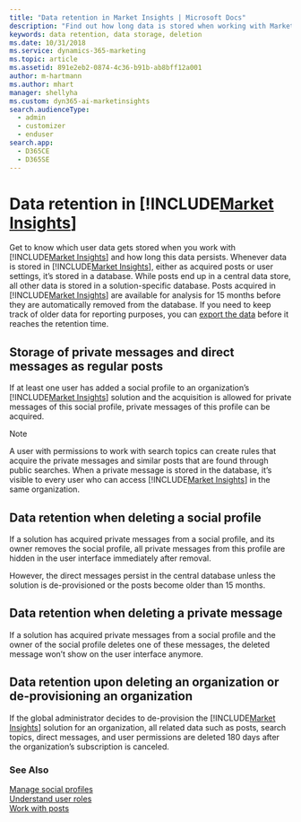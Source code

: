 ```yaml
---
title: "Data retention in Market Insights | Microsoft Docs"
description: "Find out how long data is stored when working with Market Insights."
keywords: data retention, data storage, deletion
ms.date: 10/31/2018
ms.service: dynamics-365-marketing
ms.topic: article
ms.assetid: 891e2eb2-0874-4c36-b91b-ab8bff12a001
author: m-hartmann
ms.author: mhart
manager: shellyha
ms.custom: dyn365-ai-marketinsights
search.audienceType: 
  - admin
  - customizer
  - enduser
search.app: 
  - D365CE
  - D365SE
---
```


# Data retention in [!INCLUDE[Market Insights](../includes/pn-market-insights-short.md)]

Get to know which user data gets stored when you work with [!INCLUDE[Market Insights](../includes/pn-market-insights-short.md)] and how long this data persists. Whenever data is stored in [!INCLUDE[Market Insights](../includes/pn-market-insights-short.md)], either as acquired posts or user settings, it’s stored in a database. While posts end up in a central data store, all other data is stored in a solution-specific database. Posts acquired in [!INCLUDE[Market Insights](../includes/pn-market-insights-short.md)] are available for analysis for 15 months before they are automatically removed from the database. If you need to keep track of older data for reporting purposes, you can [export the data](analyze-social-data-using-widgets.md#export-data-from-widgets) before it reaches the retention time.     
  
## Storage of private messages and direct messages as regular posts 

If at least one user has added a social profile to an organization’s [!INCLUDE[Market Insights](../includes/pn-market-insights-short.md)] solution and the acquisition is allowed for private messages of this social profile, private messages of this profile can be acquired.  
  
> [!NOTE]
>  A user with permissions to work with search topics can create rules that acquire the private messages and similar posts that are found through public searches. When a private message is stored in the database, it’s visible to every user who can access [!INCLUDE[Market Insights](../includes/pn-market-insights-short.md)] in the same organization.  
  
## Data retention when deleting a social profile  

If a solution has acquired private messages from a social profile, and its owner removes the social profile, all private messages from this profile are hidden in the user interface immediately after removal.  
  
However, the direct messages persist in the central database unless the solution is de-provisioned or the posts become older than 15 months.  
  
## Data retention when deleting a private message  

If a solution has acquired private messages from a social profile and the owner of the social profile deletes one of these messages, the deleted message won’t show on the user interface anymore.  
  
## Data retention upon deleting an organization or de-provisioning an organization  

If the global administrator decides to de-provision the [!INCLUDE[Market Insights](../includes/pn-market-insights-short.md)] solution for an organization, all related data such as posts, search topics, direct messages, and user permissions are deleted 180 days after the organization’s subscription is canceled.  
  
### See Also  

[Manage social profiles](manage-social-profiles.md)   
[Understand user roles](user-roles.md)   
[Work with posts](work-with-posts.md)
 
